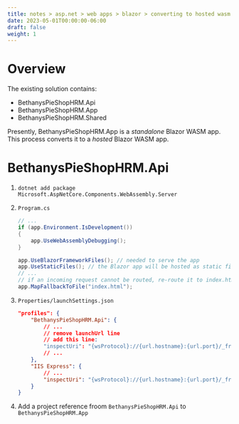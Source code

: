 ```yaml
---
title: notes > asp.net > web apps > blazor > converting to hosted wasm app
date: 2023-05-01T00:00:00-06:00
draft: false
weight: 1
---
```


# Overview
The existing solution contains:
- BethanysPieShopHRM.Api
- BethanysPieShopHRM.App
- BethanysPieShopHRM.Shared

Presently, BethanysPieShopHRM.App is a *standalone* Blazor WASM app.  
This process converts it to a *hosted* Blazor WASM app.

# BethanysPieShopHRM.Api
1. `dotnet add package Microsoft.AspNetCore.Components.WebAssembly.Server`

2. `Program.cs`
    ```cs
    // ...
    if (app.Environment.IsDevelopment())
    {
        app.UseWebAssemblyDebugging();
    }

    app.UseBlazorFrameworkFiles(); // needed to serve the app
    app.UseStaticFiles(); // the Blazor app will be hosted as static files
    // ...
    // if an incoming request cannot be routed, re-route it to index.html:
    app.MapFallbackToFile("index.html");
    ```

3. `Properties/launchSettings.json`
    ```json
    "profiles": {
        "BethanysPieShopHRM.Api": {
            // ...
            // remove launchUrl line
            // add this line:
            "inspectUri": "{wsProtocol}://{url.hostname}:{url.port}/_framework/debug/ws-proxy?browser={browserInspectUri}",
            // ...
        },
        "IIS Express": {
            // ...
            "inspectUri": "{wsProtocol}://{url.hostname}:{url.port}/_framework/debug/ws-proxy?browser={browserInspectUri}",
        }
    }
    ```
4. Add a project reference froom `BethanysPieShopHRM.Api` to `BethanysPieShopHRM.App`

